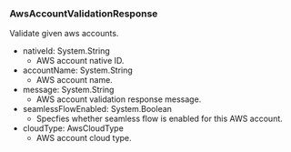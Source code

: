 ### AwsAccountValidationResponse
Validate given aws accounts.

- nativeId: System.String
  - AWS account native ID.
- accountName: System.String
  - AWS account name.
- message: System.String
  - AWS account validation response message.
- seamlessFlowEnabled: System.Boolean
  - Specfies whether seamless flow is enabled for this AWS account.
- cloudType: AwsCloudType
  - AWS account cloud type.
